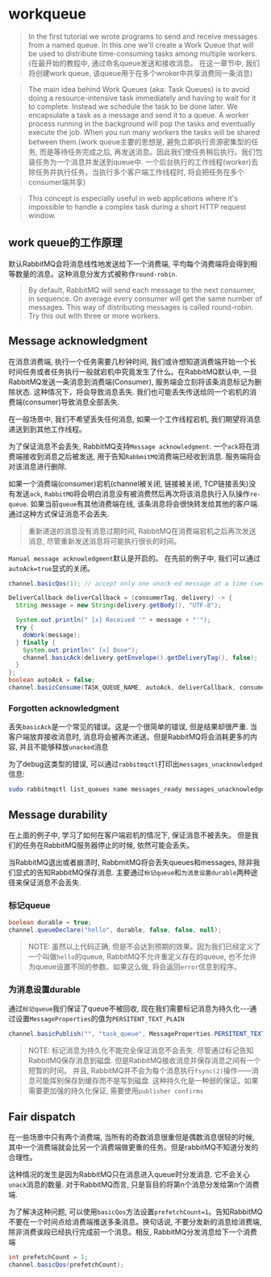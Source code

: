 # workqueue
> In the first tutorial we wrote programs to send and receive messages from a named queue. In this one we'll create a Work Queue that will be used to distribute time-consuming tasks among multiple workers.
(在最开始的教程中, 通过命名queue发送和接收消息。 在这一章节中, 我们将创建work queue, 该queue用于在多个wroker中共享消费同一条消息)

> The main idea behind Work Queues (aka: Task Queues) is to avoid doing a resource-intensive task immediately and having to wait for it to complete. Instead we schedule the task to be done later. We encapsulate a task as a message and send it to a queue. A worker process running in the background will pop the tasks and eventually execute the job. When you run many workers the tasks will be shared between them.(work queue主要的思想是, 避免立即执行资源密集型的任务, 而是等待任务完成之后, 再发送消息。因此我们使任务稍后执行。我们包装任务为一个消息并发送到queue中. 一个后台执行的工作线程(worker)去除任务并执行任务。当执行多个客户端工作线程时, 将会把任务在多个consumer端共享)

> This concept is especially useful in web applications where it's impossible to handle a complex task during a short HTTP request window.

## work queue的工作原理
默认RabbitMQ会将消息线性地发送给下一个消费端, 平均每个消费端将会得到相等数量的消息。这种消息分发方式被称作`round-robin`.

> By default, RabbitMQ will send each message to the next consumer, in sequence. On average every consumer will get the same number of messages. This way of distributing messages is called round-robin. Try this out with three or more workers.

## Message acknowledgment
在消息消费端, 执行一个任务需要几秒钟时间, 我们或许想知道消费端开始一个长时间任务或者任务执行一般就宕机中究竟发生了什么。在RabbitMQ默认中, 一旦RabbitMQ发送一条消息到消费端(Consumer), 服务端会立刻将该条消息标记为删除状态. 这种情况下，将会导致消息丢失. 我们也可能丢失传送给同一个宕机的消费端(consumer)导致消息全部丢失.

在一般场景中, 我们不希望丢失任何消息, 如果一个工作线程宕机, 我们期望将消息递送到到其他工作线程。

为了保证消息不会丢失, RabbitMQ支持`Message acknowledgment`. 一个`ack`将在消费端接收到消息之后被发送, 用于告知`RabbmitMQ`消费端已经收到消息. 服务端将会对该消息进行删除.

如果一个消费端(consumer)宕机(channel被关闭, 链接被关闭, TCP链接丢失)没有发送`ack`,  `RabbitMQ`将会明白消息没有被消费然后再次将该消息执行入队操作`re-queue`. 如果当前`queue`有其他消费端在线, 该条消息将会很快转发给其他的客户端. 通过这种方式保证消息不会丢失.

> 重新递送的消息没有消息过期时间, RabbitMQ在消费端宕机之后再次发送消息, 尽管重新发送消息将可能执行很长的时间。

`Manual message acknowledgment`默认是开启的。 在先前的例子中, 我们可以通过`autoAck=true`显式的关闭。
```java
channel.basicQos(1); // accept only one unack-ed message at a time (see below)

DeliverCallback deliverCallback = (consumerTag, delivery) -> {
  String message = new String(delivery.getBody(), "UTF-8");

  System.out.println(" [x] Received '" + message + "'");
  try {
    doWork(message);
  } finally {
    System.out.println(" [x] Done");
    channel.basicAck(delivery.getEnvelope().getDeliveryTag(), false);
  }
};
boolean autoAck = false;
channel.basicConsume(TASK_QUEUE_NAME, autoAck, deliverCallback, consumerTag -> { });
```

### Forgotten acknowledgment
丢失`basicAck`是一个常见的错误。这是一个很简单的错误, 但是结果却很严重. 当客户端放弃接收消息时, 消息将会被再次递送。但是RabbitMQ将会消耗更多的内容, 并且不能够释放`unacked`消息

为了debug这类型的错误, 可以通过`rabbitmqctl`打印出`messages_unacknowledged`信息:
```sh
sudo rabbitmqctl list_queues name messages_ready messages_unacknowledged
```

## Message durability
在上面的例子中, 学习了如何在客户端宕机的情况下, 保证消息不被丢失。 但是我们的任务在RabbitMQ服务器停止的时候, 依然可能会丢失。

当RabbitMQ退出或者崩溃时, RabbmitMQ将会丢失queues和messages, 除非我们显式的告知RabbitMQ保存消息. 主要通过`标记queue`和`为消息设置durable`两种途径来保证消息不会丢失.

### 标记queue
```java
boolean durable = true;
channel.queueDeclare("hello", durable, false, false, null);
```
> NOTE: 虽然以上代码正确, 但是不会达到预期的效果。因为我们已经定义了一个叫做`hello`的queue, RabbitMQ不允许重定义存在的queue, 也不允许为queue设置不同的参数。如果这么做, 将会返回`error`信息到程序。

### 为消息设置durable
通过`标记queue`我们保证了queue不被回收, 现在我们需要标记消息为持久化---通过设置`MessageProperties`的值为`PERSITENT_TEXT_PLAIN`

```java
channel.basicPublish("", "task_queue", MessageProperties.PERSITENT_TEXT_PLAIN, message.getBytes());
```

> NOTE: 标记消息为持久化不能完全保证消息不会丢失. 尽管通过标记告知RabbitMQ保存消息到磁盘. 但是RabbitMQ接收消息并保存消息之间有一个短暂的时间。 并且, RabbitMQ并不会为每个消息执行`fsync(2)`操作——消息可能挥别保存到缓存而不是写到磁盘. 这种持久化是一种弱的保证。如果需要更加强的持久化保证, 需要使用`publisher confirms`

## Fair dispatch
在一些场景中只有两个消费端, 当所有的奇数消息很重但是偶数消息很轻的时候, 其中一个消费端就会比另一个消费端做更重的任务。但是rabbitMQ不知道分发的合理性。

这种情况的发生是因为RabbitMQ只在消息进入queue时分发消息. 它不会关心`unack`消息的数量. 对于RabbitMQ而言, 只是盲目的将第n个消息分发给第n个消费端.

为了解决这种问题, 可以使用`basicQos`方法设置`prefetchCount=1`。告知RabbitMQ不要在一个时间点给消费端推送多条消息。换句话说, 不要分发新的消息给消费端, 除非消费诶段已经执行完成前一个消息。相反, RabbitMQ分发消息给下一个消费端
```java
int prefetchCount = 1;
channel.basicQos(prefetchCount);
```
